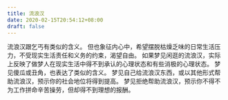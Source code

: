 ```yaml
---
title: 流浪汉
date: 2020-02-15T20:54:12+08:00
draft: false
---
```


流浪汉跟乞丐有类似的含义。
但也象征内心中，希望摆脱枯燥乏味的日常生活压力，不受现实生活责任和义务的约束，渴望自由。
如果梦见闲逛的流浪汉，实际上反映了做梦人在现实生活中得不到承认的心理状态和有些消极的心理状态。
梦见傻瓜或丑角，也表达了类似的含义。
梦见自己给流浪汉东西，或以其他形式帮助流浪汉，预示你的社会地位将得到提高。
梦见拒绝帮助流浪汉，预示你不得不为工作拼命辛苦操劳，但却得不到理想的报酬。
